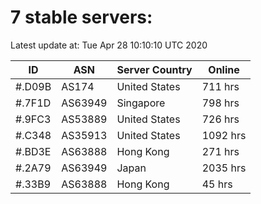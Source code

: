 # 7 stable servers:

Latest update at: Tue Apr 28 10:10:10 UTC 2020

| ID | ASN | Server Country | Online |
| -- | --- | -------------- | ------ |
| #.D09B | AS174 | United States | 711 hrs |
| #.7F1D | AS63949 | Singapore | 798 hrs |
| #.9FC3 | AS53889 | United States | 726 hrs |
| #.C348 | AS35913 | United States | 1092 hrs |
| #.BD3E | AS63888 | Hong Kong | 271 hrs |
| #.2A79 | AS63949 | Japan | 2035 hrs |
| #.33B9 | AS63888 | Hong Kong | 45 hrs |


